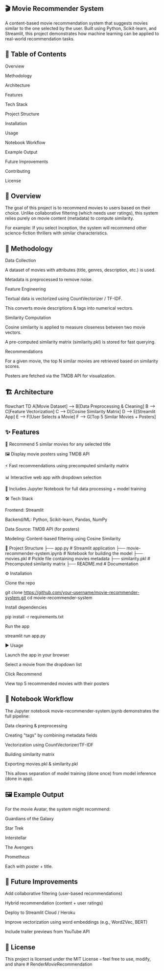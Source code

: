 ## 🎬 Movie Recommender System

A content-based movie recommendation system that suggests movies similar to the one selected by the user.
Built using Python, Scikit-learn, and Streamlit, this project demonstrates how machine learning can be applied to real-world recommendation tasks.

## 📖 Table of Contents

Overview

Methodology

Architecture

Features

Tech Stack

Project Structure

Installation

Usage

Notebook Workflow

Example Output

Future Improvements

Contributing

License

## 📌 Overview

The goal of this project is to recommend movies to users based on their choice.
Unlike collaborative filtering (which needs user ratings), this system relies purely on movie content (metadata) to compute similarity.

For example:
If you select Inception, the system will recommend other science-fiction thrillers with similar characteristics.

## 🧠 Methodology

Data Collection

A dataset of movies with attributes (title, genres, description, etc.) is used.

Metadata is preprocessed to remove noise.

Feature Engineering

Textual data is vectorized using CountVectorizer / TF-IDF.

This converts movie descriptions & tags into numerical vectors.

Similarity Computation

Cosine similarity is applied to measure closeness between two movie vectors.

A pre-computed similarity matrix (similarity.pkl) is stored for fast querying.

Recommendations

For a given movie, the top N similar movies are retrieved based on similarity scores.

Posters are fetched via the TMDB API for visualization.

## 🏗️ Architecture
flowchart TD
    A[Movie Dataset] --> B[Data Preprocessing & Cleaning]
    B --> C[Feature Vectorization]
    C --> D[Cosine Similarity Matrix]
    D --> E[Streamlit App]
    E --> F[User Selects a Movie]
    F --> G[Top 5 Similar Movies + Posters]

## ✨ Features

🎥 Recommend 5 similar movies for any selected title

🖼️ Display movie posters using TMDB API

⚡ Fast recommendations using precomputed similarity matrix

📊 Interactive web app with dropdown selection

📓 Includes Jupyter Notebook for full data processing + model training

🛠️ Tech Stack

Frontend: Streamlit

Backend/ML: Python, Scikit-learn, Pandas, NumPy

Data Source: TMDB API (for posters)

Modeling: Content-based filtering using Cosine Similarity

📂 Project Structure
├── app.py                          # Streamlit application
├── movie-recommender-system.ipynb  # Notebook for building the model
├── movies.pkl                      # Pickle file containing movies metadata
├── similarity.pkl                  # Precomputed similarity matrix
├── README.md                       # Documentation

⚙️ Installation

Clone the repo

git clone https://github.com/your-username/movie-recommender-system.git
cd movie-recommender-system


Install dependencies

pip install -r requirements.txt


Run the app

streamlit run app.py

▶️ Usage

Launch the app in your browser

Select a movie from the dropdown list

Click Recommend

View top 5 recommended movies with their posters

## 📓 Notebook Workflow

The Jupyter notebook movie-recommender-system.ipynb demonstrates the full pipeline:

Data cleaning & preprocessing

Creating "tags" by combining metadata fields

Vectorization using CountVectorizer/TF-IDF

Building similarity matrix

Exporting movies.pkl & similarity.pkl

This allows separation of model training (done once) from model inference (done in app).

## 🖼️ Example Output

For the movie Avatar, the system might recommend:

Guardians of the Galaxy

Star Trek

Interstellar

The Avengers

Prometheus

Each with poster + title.

## 🔮 Future Improvements

 Add collaborative filtering (user-based recommendations)

 Hybrid recommendation (content + user ratings)

 Deploy to Streamlit Cloud / Heroku

 Improve vectorization using word embeddings (e.g., Word2Vec, BERT)

 Include trailer previews from YouTube API


## 📜 License

This project is licensed under the MIT License – feel free to use, modify, and share
#   R e n d e r _ M o v i e _ R e c o m m e n d a t i o n 
 
 
